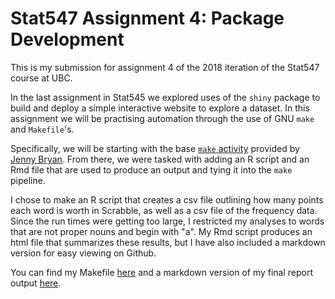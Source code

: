 # Stat547 Assignment 4: Package Development

This is my submission for assignment 4 of the 2018 iteration of the Stat547 course at UBC.

In the last assignment in Stat545 we explored uses of the `shiny` package to build and deploy a simple interactive website to explore a dataset. In this assignment we will be practising automation through the use of GNU `make` and `Makefile`'s.

Specifically, we will be starting with the base [`make` activity](https://github.com/STAT545-UBC/make-activity) provided by [Jenny Bryan](https://github.com/jennybc). From there, we were tasked with adding an R script and an Rmd file that are used to produce an output and tying it into the `make` pipeline.

I chose to make an R script that creates a csv file outlining how many points each word is worth in Scrabble, as well as a csv file of the frequency data. Since the run times were getting too large, I restricted my analyses to words that are not proper nouns and begin with "a". My Rmd script produces an html file that summarizes these results, but I have also included a markdown version for easy viewing on Github.

You can find my Makefile [here](https://github.com/STAT545-UBC-students/hw09-shreeramsenthi/blob/master/Makefile) and a markdown version of my final report output [here](https://github.com/STAT545-UBC-students/hw09-shreeramsenthi/blob/master/report.md).
